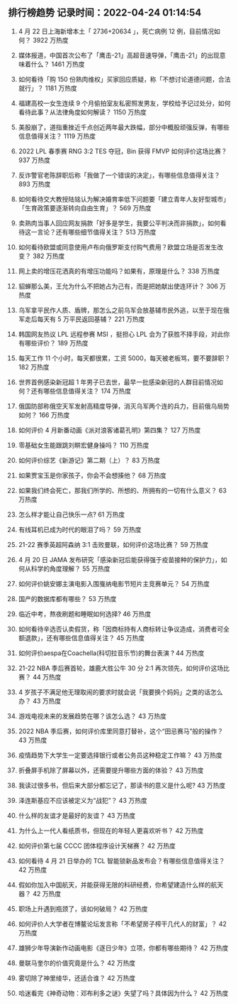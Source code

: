 
## 排行榜趋势 记录时间：2022-04-24 01:14:54
  
  1. 4 月 22 日上海新增本土「 2736+20634 」，死亡病例 12 例，目前情况如何？ 3922 万热度
    
  2. 媒体报道，中国首次公布了「鹰击-21」高超音速导弹，「鹰击-21」的出现意味着什么？ 1461 万热度
    
  3. 如何看待「购 150 份熟肉维权」买家回应质疑，称「不想讨论道德问题，合法就行」？ 1181 万热度
    
  4. 福建高校一女生连续 9 个月偷拍室友私密照发男友，学校给予记过处分，如何看待此事？从法律角度如何解读？ 1150 万热度
    
  5. 美股崩了，道指重挫近千点创近两年最大跌幅，部分中概股顽强反弹，有哪些信息值得关注？ 1119 万热度
    
  6. 2022 LPL 春季赛 RNG 3:2 TES 夺冠，Bin 获得 FMVP 如何评价这场比赛？ 937 万热度
    
  7. 反诈警官老陈辞职后称「我做了一个错误的决定」，有哪些信息值得关注？ 893 万热度
    
  8. 如何看待交大教授陆铭认为解决婚育率低下问题要「建立青年人友好型城市」「生育政策要逐渐转向自由生育」？ 569 万热度
    
  9. 卖熟肉当事人回应网友捐款「好多是学生，我要公平判决而非捐款」，如何看待这一言论？还有哪些细节值得关注？ 513 万热度
    
  10. 如何看待欧盟或同意使用卢布向俄罗斯支付购气费用？欧盟立场是否发生改变？ 382 万热度
    
  11. 网上卖的增压花洒真的有增压功能吗？如果有，原理是什么？ 338 万热度
    
  12. 貂蝉那么美，王允为什么不把她占为己有，而是把她献出使连环计？ 306 万热度
    
  13. 乌军拿平民作人质、盾牌，那怎么之前乌军会放基辅市民外逃，以至于现在俄军走后每天有 5 万平民返回基辅？ 221 万热度
    
  14. 韩国网友热议 LPL 远程参赛 MSI ，挺担心 LPL 会为了获胜不择手段，对此你有哪些评价？ 189 万热度
    
  15. 每天工作 11 个小时，每天都很累，工资 5000，每天被老板骂，要不要辞职？ 182 万热度
    
  16. 世界首例感染新冠超 1 年男子已去世，最早一批感染新冠的人群目前情况如何？还有哪些信息值得关注？ 174 万热度
    
  17. 俄国防部称俄空天军发射高精度导弹，消灭乌军两个连的兵力，目前俄乌局势如何？ 166 万热度
    
  18. 如何评价 4 月新番动画《派对浪客诸葛孔明》第四集？ 127 万热度
    
  19. 零基础女生能跟跳刘畊宏健身操吗？ 110 万热度
    
  20. 如何评价综艺《新游记》第二期（上）？ 83 万热度
    
  21. 如果贾宝玉是你家孩子，你会不会想揍他？ 68 万热度
    
  22. 如果我们终会死亡，那我们所学的、所想的、所拥有的一切有什么意义？ 63 万热度
    
  23. 怎么样才能让自己快乐一点? 61 万热度
    
  24. 有线耳机已成为时代的眼泪了吗？ 59 万热度
    
  25. 21-22 赛季英超阿森纳 3:1 击败曼联，如何评价这场比赛？ 59 万热度
    
  26. 4 月 20 日 JAMA 发布研究「感染新冠后能获得强于疫苗接种的保护力」，如何从科学的角度理解？ 55 万热度
    
  27. 如何评价姚安娜主演电影入围戛纳电影节短片主竞赛单元？ 54 万热度
    
  28. 国产的数据库都有哪些？ 53 万热度
    
  29. 临近中考，熬夜刷题和睡眠如何选择? 46 万热度
    
  30. 如何看待辛选否认卖假货，称「因商标持有人商标转让争议造成，消费者可全额退款」，还有哪些信息值得关注？ 45 万热度
    
  31. 如何评价aespa在Coachella(科切拉音乐节)的舞台表演 ? 44 万热度
    
  32. 21-22 NBA 季后赛首轮，雄鹿大胜公牛 30 分 2:1 再次领先，如何评价这场比赛？ 44 万热度
    
  33. 4 岁孩子不满足他无理取闹的要求时就会说「我要换个妈妈」之类的话怎么办？ 43 万热度
    
  34. 游戏电视未来的发展趋势在哪？该怎么选？ 43 万热度
    
  35. 2022 NBA 季后赛，如何评价库里同意打替补，这个“田忌赛马”般的操作？ 43 万热度
    
  36. 疫情趋势下大学生一定要选择银行或者公务员这种稳定工作嘛？ 43 万热度
    
  37. 折叠屏手机除了屏幕以外，还需要提升哪些方面的体验？ 43 万热度
    
  38. 我读过很多书，但后来大部分都忘记了，那读书的意义是什么呢? 43 万热度
    
  39. 泽连斯基应不应该被定义为“战犯”？ 43 万热度
    
  40. 什么样的友谊才是最好的友谊？ 43 万热度
    
  41. 为什么上一代人看纸质书，但现在的年轻人更喜欢听书？ 42 万热度
    
  42. 如何评价第七届 CCCC 团体程序设计天梯赛？ 42 万热度
    
  43. 如何看待 4 月 21 日举办的 TCL 智能锁新品发布会？有哪些信息值得关注？ 42 万热度
    
  44. 假如你加入中国航天，并能获得无限的科研经费，你希望建造什么样的航天器？ 42 万热度
    
  45. 职场上升遇到瓶颈了，该如何破局？ 42 万热度
    
  46. 如何评价人大学者在博鳌论坛发言称「不希望房子榨干几代人的财富」？ 42 万热度
    
  47. 雄狮少年导演新作动画电影《逐日少年》立项，你都有哪些期待？ 42 万热度
    
  48. 曼联马奎尔的价值究竟是什么？ 42 万热度
    
  49. 雾切除了神里绫华，还适合谁？ 42 万热度
    
  50. 哈迷看完《神奇动物：邓布利多之谜》失望了吗？具体因为什么？ 42 万热度
    